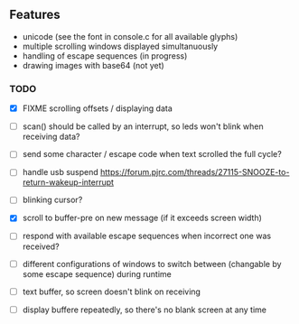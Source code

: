 ## Features
- unicode (see the font in console.c for all available glyphs)
- multiple scrolling windows displayed simultanuously
- handling of escape sequences (in progress)
- drawing images with base64 (not yet)

### TODO
- [X] FIXME scrolling offsets / displaying data
- [ ] scan() should be called by an interrupt, so leds won't blink when receiving data?
- [ ] send some character / escape code when text scrolled the full cycle?
- [ ] handle usb suspend
  https://forum.pjrc.com/threads/27115-SNOOZE-to-return-wakeup-interrupt
- [ ] blinking cursor?
- [X] scroll to buffer-pre on new message (if it exceeds screen width)
- [ ] respond with available escape sequences when incorrect one was received?
- [ ] different configurations of windows to switch between (changable by some escape sequence) during runtime

- [ ] text buffer, so screen doesn't blink on receiving
- [ ] display buffere repeatedly, so there's no blank screen at any time
